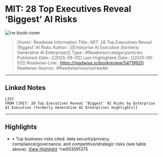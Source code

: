 # MIT: 28 Top Executives Reveal ‘Biggest’ AI Risks

![rw-book-cover](https://readwise-assets.s3.amazonaws.com/static/images/article3.5c705a01b476.png)
<br>
>[!note]- Readwise Information
>Title:: MIT: 28 Top Executives Reveal ‘Biggest’ AI Risks
>Author:: [[Enterprise AI Executive (formerly Generative AI Enterprise)]]
>Type:: #Readwise/category/articles
>Published-Date:: [[2025-08-31]]
>Last-Highlighted-Date:: [[2025-09-02]]
>Readwise-Link:: https://readwise.io/bookreview/54719920
>Readwise-Source:: #Readwise/source/reader
--- 

## Linked Notes
```dataview
LIST
FROM [[MIT: 28 Top Executives Reveal ‘Biggest’ AI Risks by Enterprise AI Executive (formerly Generative AI Enterprise) Highlights]]
```

---

## Highlights
- • Top business risks cited: data security/privacy, compliance/governance, and competitive/strategic risks (see table above). [View Highlight](https://readwise.io/open/933591375) ^rw933591375

